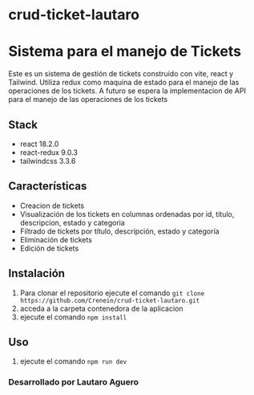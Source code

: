 # crud-ticket-lautaro
# Sistema para el manejo de Tickets

Este es un sistema de gestión de tickets construido con vite, react y Tailwind. 
Utiliza redux como maquina de estado para el manejo de las operaciones de los tickets.
A futuro se espera la implementacion de API para el manejo de las operaciones de los tickets

## Stack
- react 18.2.0
- react-redux 9.0.3
- tailwindcss 3.3.6

## Características

- Creacion de tickets
- Visualización de los tickets en columnas ordenadas por id, titulo, descripcion, estado y categoria
- Filtrado de tickets por título, descripción, estado y categoría
- Eliminación de tickets
- Edición de tickets

## Instalación
1.  Para clonar el repositorio ejecute el comando `git clone https://github.com/Crenein/crud-ticket-lautaro.git`
2.  acceda a la carpeta contenedora de la aplicacion
3.  ejecute el comando `npm install`

## Uso
1. ejecute el comando `npm run dev`

### Desarrollado por Lautaro Aguero 
